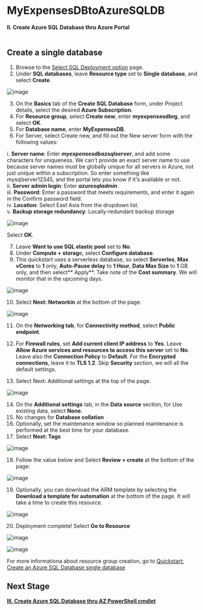 # MyExpensesDBtoAzureSQLDB

**II. Create Azure SQL Database thru Azure Portal**
<br/>
<br/>

**Create a single database**
------------------------------------------------------------------------------------------------------------------------------------

1. Browse to the [Select SQL Deployment option](https://portal.azure.com/#create/Microsoft.AzureSQL) page.
2. Under **SQL databases**, leave **Resource type** set to **Single database**, and select **Create**.

![image](https://user-images.githubusercontent.com/95063830/158052782-2a1bb39d-9f08-474b-9354-3c6669390793.png)

3. On the **Basics** tab of the **Create SQL Database** form, under Project details, select the desired **Azure Subscription**.
4. For **Resource group**, select **Create new**, enter **myexpensesdbrg**, and select **OK**.
5. For **Database name**, enter **MyExpensesDB**.
6. For Server, select Create new, and fill out the New server form with the following values:

i. **Server name**: Enter **_myexpensesdbazsqlserver_**, and add some characters for uniqueness. We can't provide an exact server name to use because server names must be globally unique for all servers in Azure, not just unique within a subscription. So enter something like mysqlserver12345, and the portal lets you know if it's available or not.            <br/>
ii. **Server admin login**: Enter **_azuresqladmin_**.      <br/>
iii. **Password**: Enter a password that meets requirements, and enter it again in the Confirm password field.      <br/>
iv. **Location**: Select East Asia from the dropdown list.   <br/>
v. **Backup storage redundancy**: Locally-redundant backup storage  <br/>

![image](https://user-images.githubusercontent.com/95063830/158053049-9c70c1c5-4153-4da4-8868-1607534f29ff.png)

Select **OK**.

7. Leave **Want to use SQL elastic pool** set to **No**.
8. Under **Compute + storag**e, select **Configure database**.
9. This quickstart uses a serverless database, so select **Serverles**, **Max vCores** to **1** only, **Auto-Pause delay** to **1 Hour**, **Data Max Size** to **1** GB only, and then select** Apply**. Take note of the **Cost summary**. We will monitor that in the upcoming days.

![image](https://user-images.githubusercontent.com/95063830/158053213-4e1c1312-9eca-4923-a661-7747a6b3ea2d.png)

10. Select **Next: Networkin** at the bottom of the page.

![image](https://user-images.githubusercontent.com/95063830/158053342-99fea09d-aafc-4533-929b-90058af110db.png)

11. On the **Networking tab**, for **Connectivity method**, select **Public endpoint**.

12. For **Firewall rules**, set **Add current client IP address** to **Yes**. Leave **Allow Azure services and resources to access this server** set to **No**. Leave also the **Connection Policy** to **Default**. For the **Encrypted connections**, leave it to **TLS 1.2**. Skip **Security** section, we will all the default settings.
13. Select Next: Additional settings at the top of the page.

![image](https://user-images.githubusercontent.com/95063830/158053553-08f76bd1-14ac-4a23-ac2f-42aac9f400d4.png)

14. On the **Additional settings** tab, in the **Data source** section, for Use existing data, select **None**. 
15. No changes for **Database collation**
16. Optionally, set the maintenance window so planned maintenance is performed at the best time for your database.
17. Select **Next: Tags**

![image](https://user-images.githubusercontent.com/95063830/158053732-655cacc7-3b9d-49e5-9c5e-eeae0696b0b1.png)

18. Follow the value below and Select **Review + create** at the bottom of the page:

![image](https://user-images.githubusercontent.com/95063830/158053763-4478bc15-1603-4de7-9ab5-63f1e1fc18d6.png)

19. Optionally, you can download the ARM template by selecting the **Download a template for automation** at the bottom of the page. It will take a time to create this resource.

![image](https://user-images.githubusercontent.com/95063830/158053850-885c61a3-821a-4470-9d31-a40851d82c93.png)

20. Deployment complete! Select **Go to Resource**

![image](https://user-images.githubusercontent.com/95063830/158053991-f698098d-e0d8-4b81-b301-539f85d5f2d5.png)

![image](https://user-images.githubusercontent.com/95063830/158054030-2a3b3b92-095b-4007-9239-9148e697245d.png)


For more informationa about resource group creation, go to [Quickstart: Create an Azure SQL Database single database](https://docs.microsoft.com/en-us/azure/azure-sql/database/single-database-create-quickstart?tabs=azure-portal)


**Next Stage**
------------------------------------------------------------------------------------------------------------------------------------

[**III. Create Azure SQL Database thru AZ PowerShell cmdlet**](https://github.com/fortehub/MyExpensesDBtoAzureSQLDB/blob/2f8c761d87ce8b83558bc068d68e00e6cd1c7019/III.%20Create%20Azure%20SQL%20Database%20thru%20AZ%20PowerShell%20cmdlet.md)

